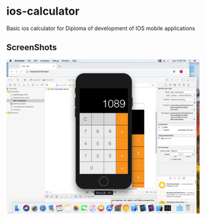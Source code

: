 # ios-calculator

Basic ios calculator for Diploma of development of IOS mobile applications

## ScreenShots

<img src="captures/ScreenShot.png" align="center"/>
